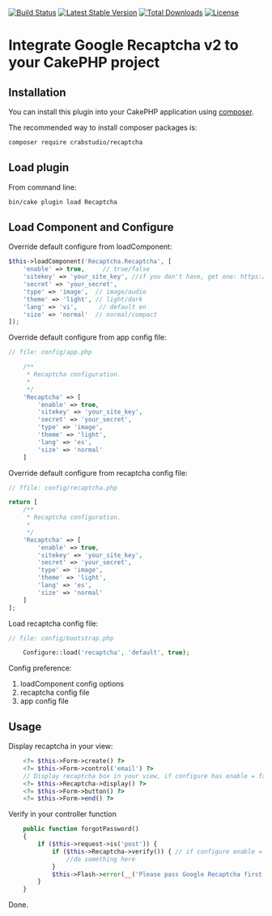 [![Build Status](https://img.shields.io/github/actions/workflow/status/ctlabvn/Recaptcha/ci.yml?branch=master)](https://github.com/ctlabvn/Recaptcha/actions/workflows/ci.yml?query=branch%3Amaster)
[![Latest Stable Version](https://img.shields.io/packagist/v/crabstudio/recaptcha)](https://packagist.org/packages/crabstudio/recaptcha)
[![Total Downloads](https://img.shields.io/packagist/dt/crabstudio/recaptcha)](https://packagist.org/packages/crabstudio/recaptcha)
[![License](https://img.shields.io/github/license/ctlabvn/Recaptcha)](https://github.com/ctlabvn/Recaptcha/blob/master/LICENSE)

# Integrate Google Recaptcha v2 to your CakePHP project

## Installation

You can install this plugin into your CakePHP application using [composer](http://getcomposer.org).

The recommended way to install composer packages is:

```bash
composer require crabstudio/recaptcha
```

## Load plugin

From command line:

```bash
bin/cake plugin load Recaptcha
```

## Load Component and Configure

Override default configure from loadComponent:

```php
$this->loadComponent('Recaptcha.Recaptcha', [
    'enable' => true,     // true/false
    'sitekey' => 'your_site_key', //if you don't have, get one: https://www.google.com/recaptcha/intro/index.html
    'secret' => 'your_secret',
    'type' => 'image',  // image/audio
    'theme' => 'light', // light/dark
    'lang' => 'vi',      // default en
    'size' => 'normal'  // normal/compact
]);
```

Override default configure from app config file:

```php
// file: config/app.php

    /**
     * Recaptcha configuration.
     *
     */
    'Recaptcha' => [
        'enable' => true,
        'sitekey' => 'your_site_key',
        'secret' => 'your_secret',
        'type' => 'image',
        'theme' => 'light',
        'lang' => 'es',
        'size' => 'normal'
    ]
```

Override default configure from recaptcha config file:

```php
// ffile: config/recaptcha.php

return [
    /**
     * Recaptcha configuration.
     *
     */
    'Recaptcha' => [
        'enable' => true,
        'sitekey' => 'your_site_key',
        'secret' => 'your_secret',
        'type' => 'image',
        'theme' => 'light',
        'lang' => 'es',
        'size' => 'normal'
    ]
];
```

Load recaptcha config file:

```php
// file: config/bootstrap.php

    Configure::load('recaptcha', 'default', true);
```

Config preference:
1. loadComponent config options
2. recaptcha config file
3. app config file

## Usage

Display recaptcha in your view:

```php
    <?= $this->Form->create() ?>
    <?= $this->Form->control('email') ?>
    // Display recaptcha box in your view, if configure has enable = false, nothing will be displayed
    <?= $this->Recaptcha->display() ?>
    <?= $this->Form->button() ?>
    <?= $this->Form->end() ?>
```

Verify in your controller function

```php
    public function forgotPassword()
    {
        if ($this->request->is('post')) {
            if ($this->Recaptcha->verify()) { // if configure enable = false, it will always return true
                //do something here
            }
            $this->Flash->error(__('Please pass Google Recaptcha first'));
        }
    }
```

Done.
